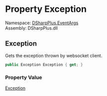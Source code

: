 # Property Exception

Namespace: [DSharpPlus.EventArgs](DSharpPlus.EventArgs.md)  
Assembly: DSharpPlus.dll

## <a id="DSharpPlus_EventArgs_SocketErrorEventArgs_Exception"></a>Exception

Gets the exception thrown by websocket client.

```csharp
public Exception Exception { get; }
```

### Property Value

[Exception](https://learn.microsoft.com/dotnet/api/system.exception)

